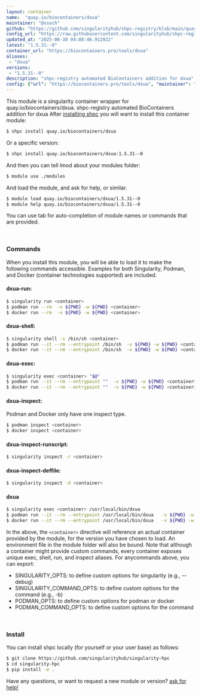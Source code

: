 ```yaml
---
layout: container
name:  "quay.io/biocontainers/dxua"
maintainer: "@vsoch"
github: "https://github.com/singularityhub/shpc-registry/blob/main/quay.io/biocontainers/dxua/container.yaml"
config_url: "https://raw.githubusercontent.com/singularityhub/shpc-registry/main/quay.io/biocontainers/dxua/container.yaml"
updated_at: "2025-06-30 04:08:46.912922"
latest: "1.5.31--0"
container_url: "https://biocontainers.pro/tools/dxua"
aliases:
 - "dxua"
versions:
 - "1.5.31--0"
description: "shpc-registry automated BioContainers addition for dxua"
config: {"url": "https://biocontainers.pro/tools/dxua", "maintainer": "@vsoch", "description": "shpc-registry automated BioContainers addition for dxua", "latest": {"1.5.31--0": "sha256:eb73fbf3ab4f5a483fda476a56ce71891e7f11adfc91abd08f4005376b3b4887"}, "tags": {"1.5.31--0": "sha256:eb73fbf3ab4f5a483fda476a56ce71891e7f11adfc91abd08f4005376b3b4887"}, "docker": "quay.io/biocontainers/dxua", "aliases": {"dxua": "/usr/local/bin/dxua"}}
---
```


This module is a singularity container wrapper for quay.io/biocontainers/dxua.
shpc-registry automated BioContainers addition for dxua
After [installing shpc](#install) you will want to install this container module:


```bash
$ shpc install quay.io/biocontainers/dxua
```

Or a specific version:

```bash
$ shpc install quay.io/biocontainers/dxua:1.5.31--0
```

And then you can tell lmod about your modules folder:

```bash
$ module use ./modules
```

And load the module, and ask for help, or similar.

```bash
$ module load quay.io/biocontainers/dxua/1.5.31--0
$ module help quay.io/biocontainers/dxua/1.5.31--0
```

You can use tab for auto-completion of module names or commands that are provided.

<br>

### Commands

When you install this module, you will be able to load it to make the following commands accessible.
Examples for both Singularity, Podman, and Docker (container technologies supported) are included.

#### dxua-run:

```bash
$ singularity run <container>
$ podman run --rm  -v ${PWD} -w ${PWD} <container>
$ docker run --rm  -v ${PWD} -w ${PWD} <container>
```

#### dxua-shell:

```bash
$ singularity shell -s /bin/sh <container>
$ podman run --it --rm --entrypoint /bin/sh  -v ${PWD} -w ${PWD} <container>
$ docker run --it --rm --entrypoint /bin/sh  -v ${PWD} -w ${PWD} <container>
```

#### dxua-exec:

```bash
$ singularity exec <container> "$@"
$ podman run --it --rm --entrypoint ""  -v ${PWD} -w ${PWD} <container> "$@"
$ docker run --it --rm --entrypoint ""  -v ${PWD} -w ${PWD} <container> "$@"
```

#### dxua-inspect:

Podman and Docker only have one inspect type.

```bash
$ podman inspect <container>
$ docker inspect <container>
```

#### dxua-inspect-runscript:

```bash
$ singularity inspect -r <container>
```

#### dxua-inspect-deffile:

```bash
$ singularity inspect -d <container>
```


#### dxua

```bash
$ singularity exec <container> /usr/local/bin/dxua
$ podman run --it --rm --entrypoint /usr/local/bin/dxua   -v ${PWD} -w ${PWD} <container> -c " $@"
$ docker run --it --rm --entrypoint /usr/local/bin/dxua   -v ${PWD} -w ${PWD} <container> -c " $@"
```



In the above, the `<container>` directive will reference an actual container provided
by the module, for the version you have chosen to load. An environment file in the
module folder will also be bound. Note that although a container
might provide custom commands, every container exposes unique exec, shell, run, and
inspect aliases. For anycommands above, you can export:

 - SINGULARITY_OPTS: to define custom options for singularity (e.g., --debug)
 - SINGULARITY_COMMAND_OPTS: to define custom options for the command (e.g., -b)
 - PODMAN_OPTS: to define custom options for podman or docker
 - PODMAN_COMMAND_OPTS: to define custom options for the command

<br>

### Install

You can install shpc locally (for yourself or your user base) as follows:

```bash
$ git clone https://github.com/singularityhub/singularity-hpc
$ cd singularity-hpc
$ pip install -e .
```

Have any questions, or want to request a new module or version? [ask for help!](https://github.com/singularityhub/singularity-hpc/issues)